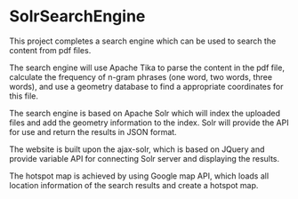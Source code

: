 SolrSearchEngine
================

This project completes a search engine which can be used to search the content from pdf files.

The search engine will use Apache Tika to parse the content in the pdf file, calculate the frequency of n-gram phrases (one word, two words, three words), and use a geometry database to find a appropriate coordinates for this file.

The search engine is based on Apache Solr which will index the uploaded files and add the geometry information to the index. Solr will provide the API for use and return the results in JSON format.

The website is built upon the ajax-solr, which is based on JQuery and provide variable API for connecting Solr server and displaying the results.

The hotspot map is achieved by using Google map API, which loads all location information of the search results and create a hotspot map.  